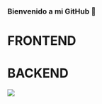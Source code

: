 ### Bienvenido a mi GitHub 👋
# FRONTEND
# BACKEND
![](https://lineadecodigo.com/wp-content/uploads/2014/02/java.png)

